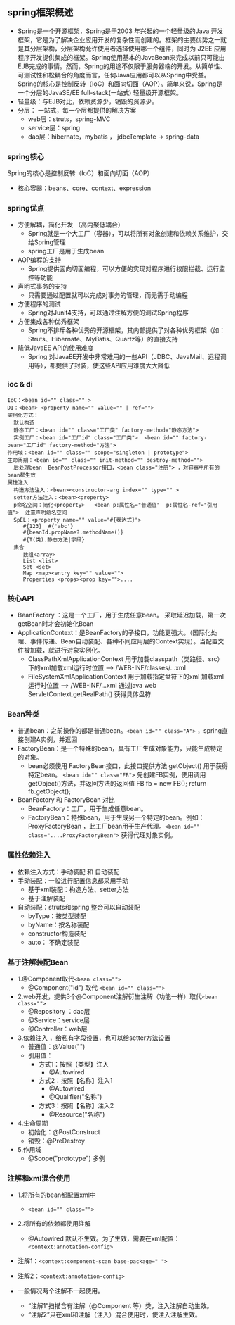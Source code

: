 ## spring框架概述
* Spring是一个开源框架，Spring是于2003 年兴起的一个轻量级的Java 开发框架，它是为了解决企业应用开发的复杂性而创建的。框架的主要优势之一就是其分层架构，分层架构允许使用者选择使用哪一个组件，同时为 J2EE 应用程序开发提供集成的框架。Spring使用基本的JavaBean来完成以前只可能由EJB完成的事情。然而，Spring的用途不仅限于服务器端的开发。从简单性、可测试性和松耦合的角度而言，任何Java应用都可以从Spring中受益。Spring的核心是控制反转（IoC）和面向切面（AOP）。简单来说，Spring是一个分层的JavaSE/EE full-stack(一站式) 轻量级开源框架。
* 轻量级：与EJB对比，依赖资源少，销毁的资源少。
* 分层： 一站式，每一个层都提供的解决方案
    * web层：struts，spring-MVC
	* service层：spring
	* dao层：hibernate，mybatis ， jdbcTemplate  ->  spring-data

### spring核心
Spring的核心是控制反转（IoC）和面向切面（AOP）
* 核心容器：beans、core、context、expression
### spring优点

- 方便解耦，简化开发  （高内聚低耦合）
    - Spring就是一个大工厂（容器），可以将所有对象创建和依赖关系维护，交给Spring管理
    - spring工厂是用于生成bean
- AOP编程的支持
    - Spring提供面向切面编程，可以方便的实现对程序进行权限拦截、运行监控等功能
- 声明式事务的支持
    - 只需要通过配置就可以完成对事务的管理，而无需手动编程
- 方便程序的测试
    - Spring对Junit4支持，可以通过注解方便的测试Spring程序
- 方便集成各种优秀框架
    - Spring不排斥各种优秀的开源框架，其内部提供了对各种优秀框架（如：Struts、Hibernate、MyBatis、Quartz等）的直接支持
- 降低JavaEE API的使用难度
    - Spring 对JavaEE开发中非常难用的一些API（JDBC、JavaMail、远程调用等），都提供了封装，使这些API应用难度大大降低


### ioc & di
```
IoC：<bean id="" class="" >
DI：<bean> <property name="" value="" | ref="">
实例化方式：
  默认构造
  静态工厂：<bean id="" class="工厂类" factory-method="静态方法">
  实例工厂：<bean id="工厂id" class="工厂类">  <bean id="" factory-bean="工厂id" factory-method="方法">
作用域：<bean id="" class="" scope="singleton | prototype">
生命周期：<bean id="" class="" init-method="" destroy-method="">
  后处理bean  BeanPostProcessor接口，<bean class="注册"> ，对容器中所有的bean都生效
属性注入
  构造方法注入：<bean><constructor-arg index="" type="" >
  setter方法注入：<bean><property>
  p命名空间：简化<property>   <bean p:属性名="普通值"  p:属性名-ref="引用值">  注意声明命名空间
  SpEL：<property name="" value="#{表达式}">
     #{123}  #{'abc'}
     #{beanId.propName?.methodName()}
     #{T(类).静态方法|字段}
  集合
     数组<array>
     List <list>
     Set <set>
     Map <map><entry key="" value="">
     Properties <props><prop key="">....
```
### 核心API

- BeanFactory ：这是一个工厂，用于生成任意bean。
	采取延迟加载，第一次getBean时才会初始化Bean
- ApplicationContext：是BeanFactory的子接口，功能更强大。（国际化处理、事件传递、Bean自动装配、各种不同应用层的Context实现）。当配置文件被加载，就进行对象实例化。
	- ClassPathXmlApplicationContext 用于加载classpath（类路径、src）下的xml加载xml运行时位置 --> /WEB-INF/classes/...xml
	- FileSystemXmlApplicationContext 用于加载指定盘符下的xml
		加载xml运行时位置 --> /WEB-INF/...xml
			通过java web ServletContext.getRealPath() 获得具体盘符
### Bean种类
- 普通bean：之前操作的都是普通bean。`<bean id="" class="A">` ，spring直接创建A实例，并返回
- FactoryBean：是一个特殊的bean，具有工厂生成对象能力，只能生成特定的对象。
	- bean必须使用 FactoryBean接口，此接口提供方法 getObject() 用于获得特定bean。
	`<bean id="" class="FB">` 先创建FB实例，使用调用getObject()方法，并返回方法的返回值
		FB fb = new FB();
		return fb.getObject();
- BeanFactory 和 FactoryBean 对比
	- BeanFactory：工厂，用于生成任意bean。
	- FactoryBean：特殊bean，用于生成另一个特定的bean。例如：ProxyFactoryBean ，此工厂bean用于生产代理。`<bean id="" class="....ProxyFactoryBean">` 获得代理对象实例。


### 属性依赖注入
- 依赖注入方式：手动装配 和 自动装配
- 手动装配：一般进行配置信息都采用手动
	- 基于xml装配：构造方法、setter方法
	- 基于注解装配
- 自动装配：struts和spring 整合可以自动装配
	- byType：按类型装配 
	- byName：按名称装配
	- constructor构造装配
	- auto： 不确定装配

### 基于注解装配Bean 

- 1.@Component取代`<bean class="">`
	- @Component("id") 取代 `<bean id="" class="">`
- 2.web开发，提供3个@Component注解衍生注解（功能一样）取代`<bean class="">`
	- @Repository ：dao层
	- @Service：service层
	- @Controller：web层
- 3.依赖注入	，给私有字段设置，也可以给setter方法设置
	- 普通值：@Value("")
	- 引用值：
		- 方式1：按照【类型】注入
			- @Autowired
		- 方式2：按照【名称】注入1
			- @Autowired
			- @Qualifier("名称")
		- 方式3：按照【名称】注入2
			- @Resource("名称")
- 4.生命周期
	- 初始化：@PostConstruct
	- 销毁：@PreDestroy
- 5.作用域
	- @Scope("prototype") 多例

### 注解和xml混合使用

- 1.将所有的bean都配置xml中
	- `<bean id="" class="">`
- 2.将所有的依赖都使用注解
	- @Autowired
	默认不生效。为了生效，需要在xml配置：`<context:annotation-config>`

- 注解1：`<context:component-scan base-package=" ">`
- 注解2：`<context:annotation-config>`
- 一般情况两个注解不一起使用。
    - “注解1”扫描含有注解（@Component 等）类，注入注解自动生效。
	- “注解2”只在xml和注解（注入）混合使用时，使注入注解生效。


